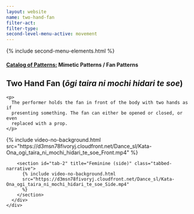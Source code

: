 ```yaml
---
layout: website
name: two-hand-fan
filter-act:
filter-type:
second-level-menu-active: movement
---
```


{% include second-menu-elements.html %}

<main class="page-content">
  <div class="text-container">
    <h4>
      <a href="/movement/">Catalog of Patterns:</a> Mimetic Patterns / Fan
      Patterns
    </h4>
    <h2>Two Hand Fan (<em>ōgi taira ni mochi hidari te soe</em>)</h2>

    <p>
      The performer holds the fan in front of the body with two hands as if
      presenting something. The fan can either be opened or closed, or even
      replaced with a prop.
    </p>
  </div>

  <div class="tabs-container">
    <div class="tabs-container__links">
      <div class="wrapper">
        <div id="tabs"></div>
      </div>
    </div>
    <div class="tabs-container__content">
      <div class="wrapper">
        <section id="tab-1" title="Feminine (front)" class="tabbed-narrative">
          {% include video-no-background.html
          src="https://d3msn78fivoryj.cloudfront.net/Dance_sl/Kata-Ona_ogi_taira_ni_mochi_hidari_te_soe_Front.mp4"
          %}
        </section>

        <section id="tab-2" title="Feminine (side)" class="tabbed-narrative">
          {% include video-no-background.html
          src="https://d3msn78fivoryj.cloudfront.net/Dance_sl/Kata-Ona_ogi_taira_ni_mochi_hidari_te_soe_Side.mp4"
          %}
        </section>
      </div>
    </div>
  </div>
</main>
